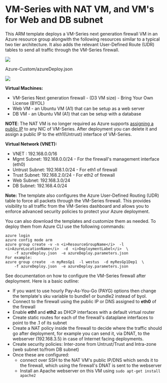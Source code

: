 # VM-Series with NAT VM, and VM's for Web and DB subnet

This ARM template deploys a VM-Series next generation firewall VM in an Azure resource group alongwith the following resources similar to a typical two tier architecture. It also adds the relevant User-Defined Route (UDR) tables to send all traffic through the VM-Series firewall.

[<img src="http://azuredeploy.net/deploybutton.png"/>](https://portal.azure.com/#create/Microsoft.Template/uri/https%3A%2F%2Fraw.githubusercontent.com%2Fdmaynard1%2FAzure-Custom%2Fmaster%2Fvmseries-nat-webdb%2FazureDeploy.json)

Azure-Custom/azureDeploy.json

[<img src="https://camo.githubusercontent.com/536ab4f9bc823c2e0ce72fb610aafda57d8c6c12/687474703a2f2f61726d76697a2e696f2f76697375616c697a65627574746f6e2e706e67" data-canonical-src="http://armviz.io/visualizebutton.png" style="max-width:100%;">](http://armviz.io/#/?load=https%3A%2F%2Fraw.githubusercontent.com%2Fdmaynard1%2FAzure-Custom%2Fmaster%2Fvmseries-nat-webdb%2FazureDeploy.json)

**Virtual Machines:**

- VM-Series Next generation firewall - (D3 VM size) - Bring Your Own License (BYOL)
- Web VM - an Ubuntu VM (A1) that can be setup as a web server
- DB VM - an Ubuntu VM (A1) that can be setup with a database

<b>NOTE</b>: The NAT VM is no longer required as Azure supports [assigning a public IP](https://azure.microsoft.com/en-us/updates/ga-multiple-ips-per-nic) to any NIC of VM-Series. After deployment you can delete it and assign a public IP to the eth1(Untrust) interface of VM-Series.

**Virtual Network (VNET):**

- VNET : 192.168.0.0/16
- Mgmt Subnet: 192.168.0.0/24 - For the firewall's management interface (eth0)
- Untrust Subnet: 192.168.1.0/24 - For eth1 of firewall
- Trust Subnet: 192.168.2.0/24 - For eth2 of firewall
- Web Subnet: 192.168.3.0/24
- DB Subnet: 192.168.4.0/24

**Note:** The template also configures the Azure User-Defined Routing (UDR) table to force all packets through the VM-Series firewall. This provides visibility to all traffic from the VM-Series dashboard and allows you to enforce advanced security policies to protect your Azure deployment.

You can also download the templates and customize them as needed. To deploy them from Azure CLI use the following commands:
```
azure login
azure config mode arm
azure group create -v -n <i>ResourceGroupName</i>  -l <i>AzureLocationName</i>  -d  <i>DeploymentLabel</i>  \
    -f azureDeploy.json  -e azureDeploy.parameters.json
For example:
azure group create  -n myResGp1  -l westus  -d myResGp1Dep1  \
    -f azureDeploy.json  -e azureDeploy.parameters.json
```

See documentation on how to configure the VM-Series firewall after deployment. Here is a basic outline:
- If you want to use hourly Pay-As-You-Go (PAYG) options then change the template's sku variable to bundle1 or bundle2 instead of byol.
- Connect to the firewall using the public IP or DNS assigned to **eth0** of the firewall
- Enable **eth1** and **eth2** as DHCP interfaces with a default virtual router
- Create static routes for each of the firewall's dataplane interfaces to point to the .1 of its subnet
- Create a NAT policy inside the firewall to decide where the traffic should go after deployment, for example you can send it, via DNAT, to the webserver (192.168.3.5) in case of Internet facing deployments.
- Create security policies: Inter-zone from Untrust/Trust and Intra-zone (web subnet to/from DB subnet)
- Once these are configured:
    - connect over SSH to the NAT VM's public IP/DNS which sends it to the firewall, which using the firewall's DNAT is sent to the webserver
    - Install an Apache webserver on this VM using  `sudo apt-get install apache2`
